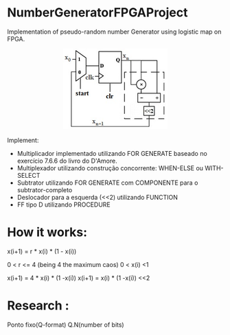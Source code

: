 
# NumberGeneratorFPGAProject
Implementation of pseudo-random number Generator using logistic map on FPGA. 

<p align="center">
  <a href="Logistic Map">
    <img src="https://github.com/brunayfy/NumberGeneratorFPGAProject/blob/master/imgs/LogisticMap.jpg?raw=true" />
  </a>
</p>

Implement:
* Multiplicador implementado utilizando FOR GENERATE baseado no exercício 7.6.6 do livro do D'Amore.
* Multiplexador utilizando construção concorrente: WHEN-ELSE ou WITH-SELECT
* Subtrator utilizando FOR GENERATE com COMPONENTE para o subtrator-completo 
* Deslocador para a esquerda (<<2) utilizando FUNCTION
* FF tipo D utilizando PROCEDURE

# How it works:
x(i+1) = r * x(i) * (1 - x(i))

0 < r    <= 4 (being 4 the maximum caos)
0 < x(i) <1

x(i+1) = 4 * x(i) * (1 -x(i))
x(i+1) = x(i) * (1 -x(i)) <<2

# Research :
Ponto fixo(Q-format) Q.N(number of bits)